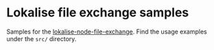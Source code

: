 # Lokalise file exchange samples

Samples for the [lokalise-node-file-exchange](https://github.com/bodrovis/lokalise-node-file-exchange). Find the usage examples under the `src/` directory.